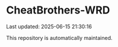 # CheatBrothers-WRD

Last updated: 2025-06-15 21:30:16

This repository is automatically maintained.
